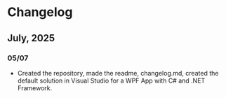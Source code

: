 # Changelog

## July, 2025
### 05/07 
- Created the repository, made the readme, changelog.md, created the default solution in Visual Studio for a WPF App with C# and .NET Framework.